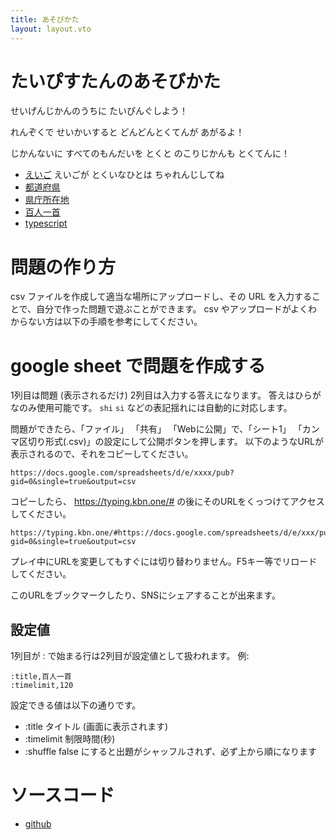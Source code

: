 ```yaml
---
title: あそびかた
layout: layout.vto
---
```


# たいぴすたんのあそびかた

せいげんじかんのうちに たいぴんぐしよう！

れんぞくで せいかいすると どんどんとくてんが あがるよ！

じかんないに すべてのもんだいを とくと のこりじかんも とくてんに！

- [えいご](/#/csv/english.csv) えいごが とくいなひとは ちゃれんじしてね
- [都道府県](/#/csv/todoufuken.csv)
- [県庁所在地](/#/csv/kenchou.csv)
- [百人一首](/#/csv/hyakunin.csv)
- [typescript](/#v=2&fetch=/csv/typescript.tsv)

# 問題の作り方

csv ファイルを作成して適当な場所にアップロードし、その URL
を入力することで、自分で作った問題で遊ぶことができます。 csv
やアップロードがよくわからない方は以下の手順を参考にしてください。

# google sheet で問題を作成する

1列目は問題 (表示されるだけ) 2列目は入力する答えになります。
答えはひらがなのみ使用可能です。 `shi` `si`
などの表記揺れには自動的に対応します。

問題ができたら、「ファイル」 「共有」 「Webに公開」で、「シート1」
「カンマ区切り形式(.csv)」の設定にして公開ボタンを押します。
以下のようなURLが表示されるので、それをコピーしてください。

```
https://docs.google.com/spreadsheets/d/e/xxxx/pub?gid=0&single=true&output=csv
```

コピーしたら、 https://typing.kbn.one/#
の後にそのURLをくっつけてアクセスしてください。

```
https://typing.kbn.one/#https://docs.google.com/spreadsheets/d/e/xxx/pub?gid=0&single=true&output=csv
```

プレイ中にURLを変更してもすぐには切り替わりません。F5キー等でリロードしてください。

このURLをブックマークしたり、SNSにシェアすることが出来ます。

## 設定値

1列目が : で始まる行は2列目が設定値として扱われます。 例:

```csv
:title,百人一首
:timelimit,120
```

設定できる値は以下の通りです。

- :title タイトル (画面に表示されます)
- :timelimit 制限時間(秒)
- :shuffle false にすると出題がシャッフルされず、必ず上から順になります

# ソースコード

- [github](https://github.com/kuboon/typing-game)
